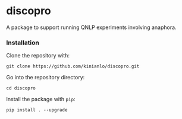 # discopro
A package to support running QNLP experiments involving anaphora.

### Installation
Clone the repository with:
```
git clone https://github.com/kinianlo/discopro.git
```
Go into the repository directory:
```
cd discopro
```
Install the package with `pip`:
```
pip install . --upgrade
```

